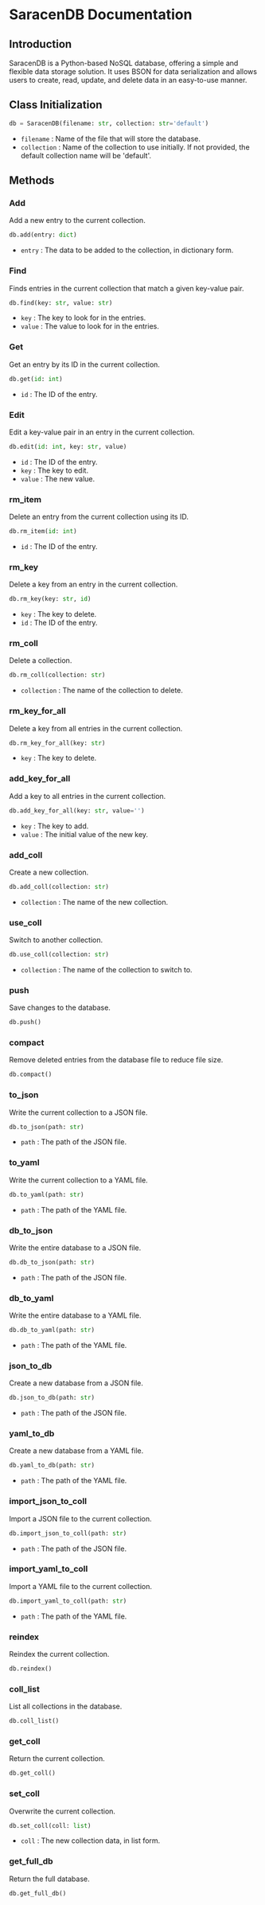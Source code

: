 # SaracenDB Documentation

## Introduction

SaracenDB is a Python-based NoSQL database, offering a simple and flexible data storage solution. It uses BSON for data serialization and allows users to create, read, update, and delete data in an easy-to-use manner.

## Class Initialization

```python
db = SaracenDB(filename: str, collection: str='default')
```

- `filename` : Name of the file that will store the database.
- `collection` : Name of the collection to use initially. If not provided, the default collection name will be 'default'.

## Methods

### Add

Add a new entry to the current collection.

```python
db.add(entry: dict) 
```

- `entry` : The data to be added to the collection, in dictionary form.

### Find

Finds entries in the current collection that match a given key-value pair.

```python
db.find(key: str, value: str)
```

- `key` : The key to look for in the entries.
- `value` : The value to look for in the entries.

### Get

Get an entry by its ID in the current collection.

```python
db.get(id: int)
```

- `id` : The ID of the entry.

### Edit

Edit a key-value pair in an entry in the current collection.

```python
db.edit(id: int, key: str, value)
```

- `id` : The ID of the entry.
- `key` : The key to edit.
- `value` : The new value.

### rm_item

Delete an entry from the current collection using its ID.

```python
db.rm_item(id: int)
```

- `id` : The ID of the entry.

### rm_key

Delete a key from an entry in the current collection.

```python
db.rm_key(key: str, id)
```

- `key` : The key to delete.
- `id` : The ID of the entry.

### rm_coll

Delete a collection.

```python
db.rm_coll(collection: str)
```

- `collection` : The name of the collection to delete.

### rm_key_for_all

Delete a key from all entries in the current collection.

```python
db.rm_key_for_all(key: str)
```

- `key` : The key to delete.

### add_key_for_all

Add a key to all entries in the current collection.

```python
db.add_key_for_all(key: str, value='')
```

- `key` : The key to add.
- `value` : The initial value of the new key.

### add_coll

Create a new collection.

```python
db.add_coll(collection: str)
```

- `collection` : The name of the new collection.

### use_coll

Switch to another collection.

```python
db.use_coll(collection: str)
```

- `collection` : The name of the collection to switch to.

### push

Save changes to the database.

```python
db.push()
```

### compact

Remove deleted entries from the database file to reduce file size.

```python
db.compact()
```

### to_json

Write the current collection to a JSON file.

```python
db.to_json(path: str)
```

- `path` : The path of the JSON file.

### to_yaml

Write the current collection to a YAML file.

```python
db.to_yaml(path: str)
```

- `path` : The path of the YAML file.

### db_to_json

Write the entire database to a JSON file.

```python
db.db_to_json(path: str)
```

- `path` : The path of the JSON file.

### db_to_yaml

Write the entire database to a YAML file.

```python
db.db_to_yaml(path: str)
```

- `path` : The path of the YAML file.

### json_to_db

Create a new database from a JSON file.

```python
db.json_to_db(path: str)
```

- `path` : The path of the JSON file.

### yaml_to_db

Create a new database from a YAML file.

```python
db.yaml_to_db(path: str)
```

- `path` : The path of the YAML file.

### import_json_to_coll

Import a JSON file to the current collection.

```python
db.import_json_to_coll(path: str)
```

- `path` : The path of the JSON file.

### import_yaml_to_coll

Import a YAML file to the current collection.

```python
db.import_yaml_to_coll(path: str)
```

- `path` : The path of the YAML file.

### reindex

Reindex the current collection.

```python
db.reindex()
```

### coll_list

List all collections in the database.

```python
db.coll_list()
```

### get_coll

Return the current collection.

```python
db.get_coll()
```

### set_coll

Overwrite the current collection.

```python
db.set_coll(coll: list)
```

- `coll` : The new collection data, in list form.

### get_full_db

Return the full database.

```python
db.get_full_db()
```
